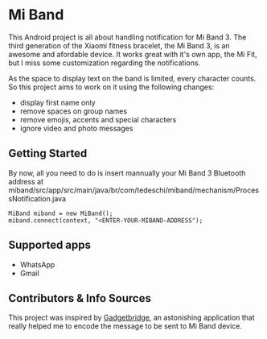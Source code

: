 # Mi Band

This Android project is all about handling notification for Mi Band 3.
The third generation of the Xiaomi fitness bracelet, the Mi Band 3, is an awesome and afordable device. It works great with it's own app, the Mi Fit, but I miss some customization regarding the notifications.

As the space to display text on the band is limited, every character counts. So this project aims to work on it using the following changes:
- display first name only
- remove spaces on group names
- remove emojis, accents and special characters
- ignore video and photo messages 

## Getting Started

By now, all you need to do is insert mannually your Mi Band 3 Bluetooth address at miband/src/app/src/main/java/br/com/tedeschi/miband/mechanism/ProcessNotification.java

```
MiBand miband = new MiBand();
miband.connect(context, "<ENTER-YOUR-MIBAND-ADDRESS");
```

## Supported apps

* WhatsApp
* Gmail

## Contributors & Info Sources

This project was inspired by [Gadgetbridge](https://github.com/Freeyourgadget/Gadgetbridge), an astonishing application that really helped me to encode the message to be sent to Mi Band device.

